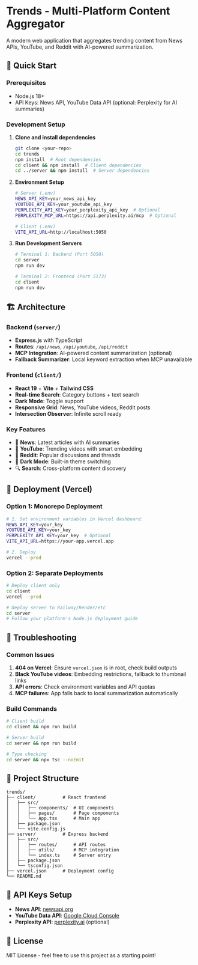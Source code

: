 # Trends - Multi-Platform Content Aggregator

A modern web application that aggregates trending content from News APIs, YouTube, and Reddit with AI-powered summarization.

## 🚀 Quick Start

### Prerequisites
- Node.js 18+
- API Keys: News API, YouTube Data API (optional: Perplexity for AI summaries)

### Development Setup

1. **Clone and install dependencies**
   ```bash
   git clone <your-repo>
   cd trends
   npm install  # Root dependencies
   cd client && npm install  # Client dependencies  
   cd ../server && npm install  # Server dependencies
   ```

2. **Environment Setup**
   ```bash
   # Server (.env)
   NEWS_API_KEY=your_news_api_key
   YOUTUBE_API_KEY=your_youtube_api_key
   PERPLEXITY_API_KEY=your_perplexity_api_key  # Optional
   PERPLEXITY_MCP_URL=https://api.perplexity.ai/mcp  # Optional
   
   # Client (.env)
   VITE_API_URL=http://localhost:5050
   ```

3. **Run Development Servers**
   ```bash
   # Terminal 1: Backend (Port 5050)
   cd server
   npm run dev
   
   # Terminal 2: Frontend (Port 5173)  
   cd client
   npm run dev
   ```

## 🏗️ Architecture

### Backend (`server/`)
- **Express.js** with TypeScript
- **Routes**: `/api/news`, `/api/youtube`, `/api/reddit`
- **MCP Integration**: AI-powered content summarization (optional)
- **Fallback Summarizer**: Local keyword extraction when MCP unavailable

### Frontend (`client/`)
- **React 19** + **Vite** + **Tailwind CSS**
- **Real-time Search**: Category buttons + text search
- **Dark Mode**: Toggle support
- **Responsive Grid**: News, YouTube videos, Reddit posts
- **Intersection Observer**: Infinite scroll ready

### Key Features
- 📰 **News**: Latest articles with AI summaries
- 🎥 **YouTube**: Trending videos with smart embedding
- 🧵 **Reddit**: Popular discussions and threads
- 🌙 **Dark Mode**: Built-in theme switching
- 🔍 **Search**: Cross-platform content discovery

## 🚀 Deployment (Vercel)

### Option 1: Monorepo Deployment
```bash
# 1. Set environment variables in Vercel dashboard:
NEWS_API_KEY=your_key
YOUTUBE_API_KEY=your_key
PERPLEXITY_API_KEY=your_key  # Optional
VITE_API_URL=https://your-app.vercel.app

# 2. Deploy
vercel --prod
```

### Option 2: Separate Deployments
```bash
# Deploy client only
cd client
vercel --prod

# Deploy server to Railway/Render/etc
cd server  
# Follow your platform's Node.js deployment guide
```

## 🔧 Troubleshooting

### Common Issues
1. **404 on Vercel**: Ensure `vercel.json` is in root, check build outputs
2. **Black YouTube videos**: Embedding restrictions, fallback to thumbnail links
3. **API errors**: Check environment variables and API quotas
4. **MCP failures**: App falls back to local summarization automatically

### Build Commands
```bash
# Client build
cd client && npm run build

# Server build  
cd server && npm run build

# Type checking
cd server && npx tsc --noEmit
```

## 📁 Project Structure
```
trends/
├── client/          # React frontend
│   ├── src/
│   │   ├── components/  # UI components
│   │   ├── pages/       # Page components  
│   │   └── App.tsx      # Main app
│   ├── package.json
│   └── vite.config.js
├── server/          # Express backend
│   ├── src/
│   │   ├── routes/      # API routes
│   │   ├── utils/       # MCP integration
│   │   └── index.ts     # Server entry
│   ├── package.json
│   └── tsconfig.json
├── vercel.json      # Deployment config
└── README.md
```

## 🔑 API Keys Setup
- **News API**: [newsapi.org](https://newsapi.org)
- **YouTube Data API**: [Google Cloud Console](https://console.cloud.google.com)
- **Perplexity API**: [perplexity.ai](https://perplexity.ai) (optional)

## 📝 License
MIT License - feel free to use this project as a starting point!
